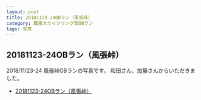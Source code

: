 ```yaml
---
layout: post
title: 20181123-24OBラン（風張峠）
category: 職業大サイクリング部OBラン
tags: 写真
---
```

## 20181123-24OBラン（風張峠）

2018/11/23-24 風張峠OBランの写真です。
和田さん、加藤さんからいただきました。

* [20181123-24OBラン（風張峠）](http://img.gg/dNtf8CA)
